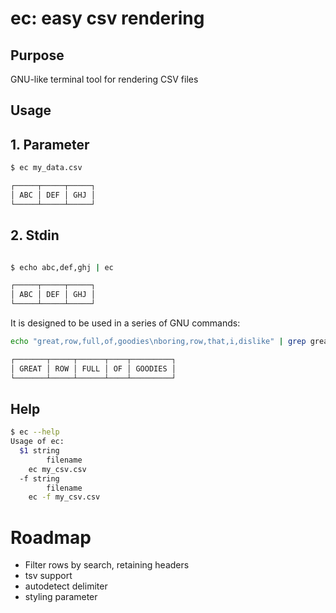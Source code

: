 # ec: easy csv rendering

## Purpose

GNU-like terminal tool for rendering CSV files

## Usage

## 1. Parameter

```bash
$ ec my_data.csv

┌─────┬─────┬─────┐
│ ABC │ DEF │ GHJ │
└─────┴─────┴─────┘

```

## 2. Stdin

```bash

$ echo abc,def,ghj | ec

┌─────┬─────┬─────┐
│ ABC │ DEF │ GHJ │
└─────┴─────┴─────┘

```

It is designed to be used in a series of GNU commands:

```bash
echo "great,row,full,of,goodies\nboring,row,that,i,dislike" | grep great | ec

┌───────┬─────┬──────┬────┬─────────┐
│ GREAT │ ROW │ FULL │ OF │ GOODIES │
└───────┴─────┴──────┴────┴─────────┘
```



## Help

```bash
$ ec --help
Usage of ec:
  $1 string
        filename
	ec my_csv.csv
  -f string
        filename
	ec -f my_csv.csv
```

# Roadmap

- Filter rows by search, retaining headers
- tsv support
- autodetect delimiter
- styling parameter
